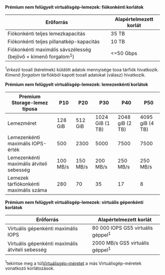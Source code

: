 **Prémium nem felügyelt virtuálisgép-lemezek: fiókonkénti korlátok**

| Erőforrás | Alapértelmezett korlát |
| --- | --- |
| Fiókonkénti teljes lemezkapacitás |35 TB |
| Fiókonkénti teljes pillanatkép-kapacitás |10 TB |
| Fiókonkénti maximális sávszélesség (bejövő + kimenő forgalom<sup>1</sup>) |<=50 Gbps |

<sup>1</sup>*érkező* tooall (kérelmek) küldött adatok mennyisége tooa tárfiók hivatkozik. *Kimenő forgalom* tárfiókból kapott tooall adatokat (válasz) hivatkozik.

**Prémium nem felügyelt virtuálisgép-lemezek: lemezenkénti korlátok**

| Premium Storage-lemez típusa | P10 | P20 | P30 | P40 | P50 |
| --- | --- | --- | --- | --- | --- |
| Lemezméret |128 GiB |512 GiB |1024 GiB (1 TB) |2048 giB (2 TB)|4095 giB (4 TB)|
| Lemezenkénti maximális IOPS-érték |500 |2300 |5000 |7500 |7500 |
| Lemezenkénti maximális átviteli sebesség |100 MB/s | 150 MB/s |200 MB/s |250 MB/s |250 MB/s |
| Lemezek tárfiókonkénti maximális száma |280 |70 |35 | 17 | 8 |

**Prémium nem felügyelt virtuálisgép-lemezek: virtuális gépenkénti korlátok**

| Erőforrás | Alapértelmezett korlát |
| --- | --- |
| Virtuális gépenkénti maximális IOPS |80 000 IOPS GS5 virtuális géppel<sup>1</sup> |
| Virtuális gépenkénti maximális átviteli sebesség |2000 MB/s GS5 virtuális géppel<sup>1</sup> |

<sup>1</sup>tekintse meg a túl[Virtuálisgép-méretet](../articles/virtual-machines/linux/sizes.md?toc=%2fazure%2fvirtual-machines%2flinux%2ftoc.json) a más Virtuálisgép-méretek vonatkozó korlátozások. 

